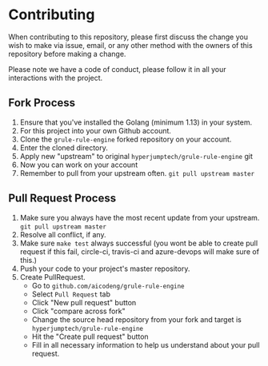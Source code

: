 # Contributing

When contributing to this repository, please first discuss the change you wish to make via issue,
email, or any other method with the owners of this repository before making a change. 

Please note we have a code of conduct, please follow it in all your interactions with the project.

## Fork Process

1. Ensure that you've installed the Golang (minimum 1.13) in your system.
2. For this project into your own Github account.
3. Clone the `grule-rule-engine` forked repository on your account.
4. Enter the cloned directory.
5. Apply new "upstream" to original `hyperjumptech/grule-rule-engine` git 
4. Now you can work on your account
5. Remember to pull from your upstream often. `git pull upstream master`

## Pull Request Process

1. Make sure you always have the most recent update from your upstream. `git pull upstream master`
2. Resolve all conflict, if any.
3. Make sure `make test` always successful (you wont be able to create pull request if this fail, circle-ci, travis-ci and azure-devops will make sure of this.)
4. Push your code to your project's master repository.
5. Create PullRequest. 
    * Go to `github.com/aicodeng/grule-rule-engine`
    * Select `Pull Request` tab
    * Click "New pull request" button
    * Click "compare across fork"
    * Change the source head repository from your fork and target is `hyperjumptech/grule-rule-engine`
    * Hit the "Create pull request" button
    * Fill in all necessary information to help us understand about your pull request.  

